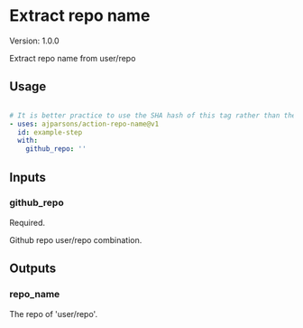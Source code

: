 # Extract repo name

Version: 1.0.0

Extract repo name from user/repo

## Usage

```yaml

# It is better practice to use the SHA hash of this tag rather than the tag itself.
- uses: ajparsons/action-repo-name@v1
  id: example-step 
  with:
    github_repo: '' 

```

## Inputs

### github_repo

Required.

Github repo user/repo combination.

## Outputs

### repo_name

The repo of 'user/repo'.

